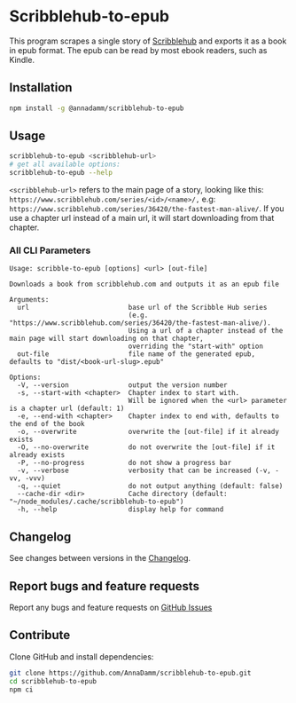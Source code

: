 # Scribblehub-to-epub

This program scrapes a single story of [Scribblehub](https://www.scribblehub.com)
and exports it as a book in epub format.
The epub can be read by most ebook readers, such as Kindle.

## Installation

```bash
npm install -g @annadamm/scribblehub-to-epub
```

## Usage

```bash
scribblehub-to-epub <scribblehub-url>
# get all available options:
scribblehub-to-epub --help
```

`<scribblehub-url>` refers to the main page of a story, looking like this: `https://www.scribblehub.com/series/<id>/<name>/,`
e.g: `https://www.scribblehub.com/series/36420/the-fastest-man-alive/`.
If you use a chapter url instead of a main url, it will start downloading from that chapter.

### All CLI Parameters

```text
Usage: scribble-to-epub [options] <url> [out-file]

Downloads a book from scribblehub.com and outputs it as an epub file

Arguments:
  url                         base url of the Scribble Hub series
                              (e.g. "https://www.scribblehub.com/series/36420/the-fastest-man-alive/).
                              Using a url of a chapter instead of the main page will start downloading on that chapter,
                              overriding the "start-with" option
  out-file                    file name of the generated epub, defaults to "dist/<book-url-slug>.epub"

Options:
  -V, --version               output the version number
  -s, --start-with <chapter>  Chapter index to start with.
                              Will be ignored when the <url> parameter is a chapter url (default: 1)
  -e, --end-with <chapter>    Chapter index to end with, defaults to the end of the book
  -o, --overwrite             overwrite the [out-file] if it already exists
  -O, --no-overwrite          do not overwrite the [out-file] if it already exists
  -P, --no-progress           do not show a progress bar
  -v, --verbose               verbosity that can be increased (-v, -vv, -vvv)
  -q, --quiet                 do not output anything (default: false)
  --cache-dir <dir>           Cache directory (default: "~/node_modules/.cache/scribblehub-to-epub")
  -h, --help                  display help for command
```

## Changelog

See changes between versions in the [Changelog](CHANGELOG.md).

## Report bugs and feature requests

Report any bugs and feature requests on [GitHub Issues](https://github.com/AnnaDamm/scribblehub-to-epub/issues)

## Contribute

Clone GitHub and install dependencies:

```bash
git clone https://github.com/AnnaDamm/scribblehub-to-epub.git
cd scribblehub-to-epub
npm ci
```
